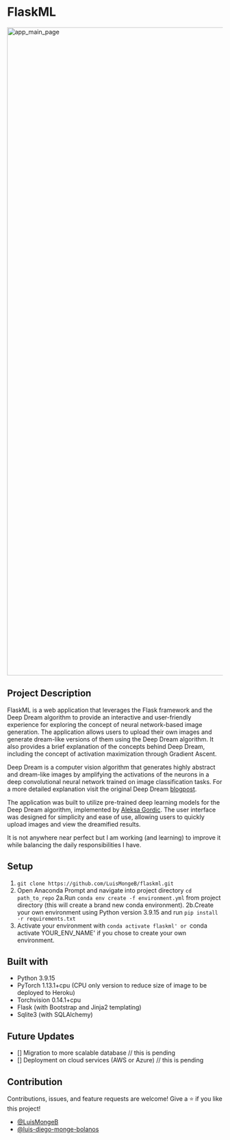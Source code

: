 # FlaskML

<img width="1509" alt="app_main_page" src="https://user-images.githubusercontent.com/65911072/217524880-85e99bef-0770-4bcb-ae3e-e3330e40c74f.png">

## Project Description

FlaskML is a web application that leverages the Flask framework and the Deep Dream algorithm to provide an interactive and user-friendly experience for exploring the concept of neural network-based image generation.  The application allows users to upload their own images and generate dream-like versions of them using the Deep Dream algorithm.
It also provides a brief explanation of the concepts behind Deep Dream, including the concept of activation maximization through Gradient Ascent.

Deep Dream is a computer vision algorithm that generates highly abstract and dream-like images by amplifying the activations of the neurons in a deep convolutional neural network trained on image classification tasks. For a more detailed explanation visit the original Deep Dream <a href="https://ai.googleblog.com/2015/06/inceptionism-going-deeper-into-neural.html">blogpost</a>.


The application was built to utilize pre-trained deep learning models for the Deep Dream algorithm, implemented by <a href="https://github.com/gordicaleksa/pytorch-deepdream">Aleksa Gordic</a>. The user interface was designed for simplicity and ease of use, allowing users to quickly upload images and view the dreamified results.

It is not anywhere near perfect but I am working (and learning) to improve it while balancing the daily responsibilities I have. 

## Setup
1. `git clone https://github.com/LuisMongeB/flaskml.git`
1. Open Anaconda Prompt and navigate into project directory `cd path_to_repo`
2a.Run `conda env create -f environment.yml` from project directory (this will create a brand new conda environment).
2b.Create your own environment using Python version 3.9.15 and run `pip install -r requirements.txt`
3. Activate your environment with `conda activate flaskml' or `conda activate YOUR_ENV_NAME' if you chose to create your own environment. 

## Built with
- Python 3.9.15
- PyTorch 1.13.1+cpu (CPU only version to reduce size of image to be deployed to Heroku)
- Torchvision 0.14.1+cpu
- Flask (with Bootstrap and Jinja2 templating)
- Sqlite3 (with SQLAlchemy)

## Future Updates
- [] Migration to more scalable database // this is pending
- [] Deployment on cloud services (AWS or Azure) // this is pending 

## Contribution
Contributions, issues, and feature requests are welcome!
Give a ⭐️ if you like this project!

- [@LuisMongeB](https://github.com/LuisMongeB)
- [@luis-diego-monge-bolanos](https://www.linkedin.com/in/luis-diego-monge-bolanos/)